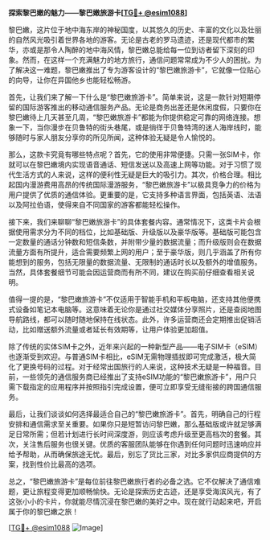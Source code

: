 **探索黎巴嫩的魅力——黎巴嫩旅游卡[[TG💪+ @esim1088](https://t.me/s/esim1088)]**

黎巴嫩，这片位于地中海东岸的神秘国度，以其悠久的历史、丰富的文化以及壮丽的自然风光吸引着世界各地的游客。无论是古老的罗马遗迹，还是现代都市的繁华，亦或是那令人陶醉的地中海风情，黎巴嫩总能给每一位到访者留下深刻的印象。然而，在这样一个充满魅力的地方旅行，通信问题常常成为不少人的困扰。为了解决这一难题，黎巴嫩推出了专为游客设计的“黎巴嫩旅游卡”，它就像一位贴心的向导，让你在异国他乡也能轻松畅游。

首先，让我们来了解一下什么是“黎巴嫩旅游卡”。简单来说，这是一款针对短期停留的国际游客推出的移动通信服务产品。无论是商务出差还是休闲度假，只要你在黎巴嫩待上几天甚至几周，“黎巴嫩旅游卡”都能为你提供稳定可靠的网络连接。想象一下，当你漫步在贝鲁特的街头巷尾，或是徜徉于贝鲁特湾的迷人海岸线时，能够随时与家人朋友分享你的所见所闻，这种体验无疑是令人愉悦的。

那么，这款卡究竟有哪些特点呢？首先，它的使用非常便捷。只需一张SIM卡，你就可以在黎巴嫩境内实现语音通话、短信发送以及高速上网等功能。对于习惯了现代生活方式的人来说，这样的便利性无疑是巨大的吸引力。其次，价格合理。相比起国内漫游费用高昂的传统国际漫游服务，“黎巴嫩旅游卡”以极具竞争力的价格为用户提供了优质的通信体验。更重要的是，它支持多种语言界面，包括英语、法语以及阿拉伯语，使得来自不同国家的游客都能轻松操作。

接下来，我们来聊聊“黎巴嫩旅游卡”的具体套餐内容。通常情况下，这类卡片会根据使用需求分为不同的档位，比如基础版、升级版以及豪华版等。基础版可能包含一定数量的通话分钟数和短信条数，并附带少量的数据流量；而升级版则会在数据流量方面有所提升，适合需要频繁上网的用户；至于豪华版，则几乎涵盖了所有你能想到的服务，包括无限量的数据流量、无限制的通话时长以及额外的增值服务。当然，具体套餐细节可能会因运营商而有所不同，建议在购买前仔细查看相关说明。

值得一提的是，“黎巴嫩旅游卡”不仅适用于智能手机和平板电脑，还支持其他便携式设备如笔记本电脑等。这意味着无论你是通过社交媒体分享照片，还是查阅地图导航路线，都可以随时随地保持在线状态。此外，许多运营商还会定期推出促销活动，比如赠送额外流量或者延长有效期等，让用户体验更加超值。

除了传统的实体SIM卡之外，近年来兴起的一种新型产品——电子SIM卡（eSIM）也逐渐受到欢迎。与普通SIM卡相比，eSIM无需物理插拔即可完成激活，极大简化了更换号码的过程。对于经常出国旅行的人来说，这种技术无疑是一种福音。目前，一些领先的通信服务商已经推出了支持eSIM功能的“黎巴嫩旅游卡”，用户只需下载指定的应用程序并按照指引完成设置，便可立即享受无缝衔接的跨国通信服务。

最后，让我们谈谈如何选择最适合自己的“黎巴嫩旅游卡”。首先，明确自己的行程安排和通信需求至关重要。如果你只是短暂访问黎巴嫩，那么基础版或许就足够满足日常所需；但若计划进行长时间深度游，则应该考虑升级至更高档次的套餐。其次，关注售后服务也很关键。优质的客服团队能够在你遇到任何问题时迅速响应并给予帮助，从而确保旅途无忧。最后，别忘了货比三家，对比多家供应商提供的方案，找到性价比最高的选项。

总之，“黎巴嫩旅游卡”是每位前往黎巴嫩旅行者的必备之选。它不仅解决了通信难题，更让旅程变得更加顺畅愉快。无论是探索历史古迹，还是享受海滨风光，有了这张小小的卡片，你就能尽情沉浸在黎巴嫩的美好之中。现在就行动起来吧，开启属于你的黎巴嫩之旅！

[[TG💪+ @esim1088](https://t.me/s/esim1088) ![Image](https://i.postimg.cc/4NQfJmqS/Snipaste-2025-05-13-00-14-12.png)]